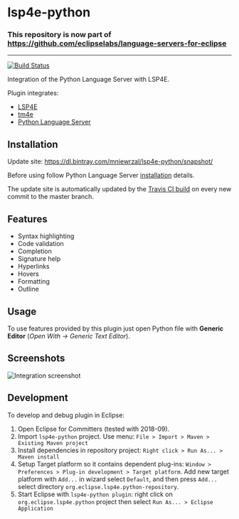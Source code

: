 # lsp4e-python

### This repository is now part of https://github.com/eclipselabs/language-servers-for-eclipse

***

[![Build Status](https://travis-ci.org/eclipselabs/lsp4e-python.svg?branch=master)](https://travis-ci.org/eclipselabs/lsp4e-python)

Integration of the Python Language Server with LSP4E. 


Plugin integrates:
* [LSP4E](https://projects.eclipse.org/projects/technology.lsp4e)
* [tm4e](https://github.com/eclipse/tm4e)
* [Python Language Server](https://github.com/palantir/python-language-server)

## Installation

Update site: https://dl.bintray.com/mniewrzal/lsp4e-python/snapshot/

Before using follow Python Language Server [installation](https://github.com/palantir/python-language-server#installation) details.   

The update site is automatically updated by the [Travis CI build](https://travis-ci.org/eclipselabs/lsp4e-python) on every new commit to the master branch.

## Features

* Syntax highlighting
* Code validation
* Completion
* Signature help
* Hyperlinks
* Hovers
* Formatting
* Outline

## Usage

To use features provided by this plugin just open Python file with **Generic Editor** (_Open With -> Generic Text Editor_).

## Screenshots

![Integration screenshot](images/screenshot.png)

## Development

To develop and debug plugin in Eclipse: 
1. Open Eclipse for Committers (tested with 2018-09).
2. Import `lsp4e-python` project. Use menu: `File > Import > Maven > Existing Maven project`
3. Install dependencies in repository project: `Right click > Run As... > Maven install`
4. Setup Target platform so it contains dependent plug-ins: `Window > Preferences > Plug-in development > Target platform`. Add new target platform with `Add...` in wizard select `Default`, and then press `Add...` select directory `org.eclipse.lsp4e.python-repository`.
5. Start Eclipse with `lsp4e-python plugin`: right click on `org.eclipse.lsp4e.python` project then select `Run As... > Eclipse Application`

